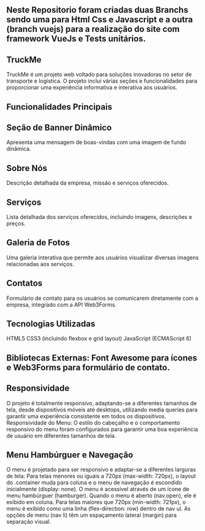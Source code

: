 ## Neste Repositorio foram criadas duas Branchs sendo uma para Html Css e Javascript e a outra (branch vuejs) para a realização do site com framework VueJs e Tests unitários.

## TruckMe
TruckMe é um projeto web voltado para soluções inovadoras no setor de transporte e logística. O projeto inclui várias seções e funcionalidades para proporcionar uma experiência informativa e interativa aos usuários.
## Funcionalidades Principais
## Seção de Banner Dinâmico
Apresenta uma mensagem de boas-vindas com uma imagem de fundo dinâmica.
## Sobre Nós
Descrição detalhada da empresa, missão e serviços oferecidos.
## Serviços
Lista detalhada dos serviços oferecidos, incluindo imagens, descrições e preços.
## Galeria de Fotos
Uma galeria interativa que permite aos usuários visualizar diversas imagens relacionadas aos serviços.
## Contatos
Formulário de contato para os usuários se comunicarem diretamente com a empresa, integrado com a API Web3Forms.
## Tecnologias Utilizadas
HTML5
CSS3 (incluindo flexbox e grid layout)
JavaScript (ECMAScript 6)
## Bibliotecas Externas: Font Awesome para ícones  e Web3Forms para formulário de contato.
## Responsividade
O projeto é totalmente responsivo, adaptando-se a diferentes tamanhos de tela, desde dispositivos móveis até desktops, utilizando media queries para garantir uma experiência consistente em todos os dispositivos.
Responsividade do Menu: O estilo do cabeçalho e o comportamento responsivo do menu foram configurados para garantir uma boa experiência de usuário em diferentes tamanhos de tela.
## Menu Hambúrguer e Navegação
O menu é projetado para ser responsivo e adaptar-se a diferentes larguras de tela:
Para telas menores ou iguais a 720px (max-width: 720px), o layout do .container muda para coluna e o menu de navegação é escondido inicialmente (display: none). O menu é acessível através de um ícone de menu hambúrguer (hamburger). Quando o menu é aberto (nav.open), ele é exibido em coluna.
Para telas maiores que 720px (min-width: 721px), o menu é exibido como uma linha (flex-direction: row) dentro de nav ul. As opções de menu (nav li) têm um espaçamento lateral (margin) para separação visual.
